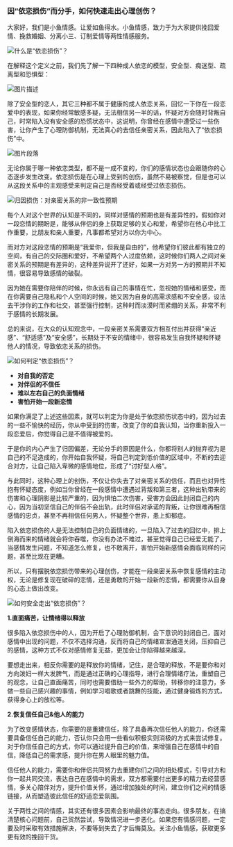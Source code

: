 ### 因“依恋损伤”而分手，如何快速走出心理创伤？

大家好，我们是小鱼情感。让爱如鱼得水。小鱼情感，致力于为大家提供挽回爱情、挽救婚姻、分离小三、订制爱情等两性情感服务。

![什么是“依恋损伤”？](/im/images/articles/a6/a6_4/image1.png "什么是“依恋损伤”？")

在解释这个定义之前，我们先了解一下四种成人依恋的模型，安全型、痴迷型、疏离型和恐惧型：

![图片描述](/im/images/articles/a6/a6_4/image2.png "图片描述")

除了安全型的恋人，其它三种都不属于健康的成人依恋关系，回忆一下你在一段恋爱中的表现，如果你经常敏感多疑，无法相信另一半的话，怀疑对方会随时背叛自己，时常陷入没有安全感的恐慌状态中，这说明，你曾经在感情中遭受过一些伤害，让你产生了心理防御机制，无法真心的去信任亲密关系，因此陷入了“依恋损伤”中。

![图片段落](/im/images/articles/a6/a6_4/image3.png "图片段落")

无论你属于哪一种依恋类型，都不是一成不变的，你们的感情状态也会跟随你的心态逐步发生改变。依恋损伤是在心理上受到的创伤，虽然不易被察觉，但是也可以从这段关系中的主观感受来判定自己是否经受着或经受过依恋损伤。

![归因损伤：对亲密关系的非一致性预期](/im/images/articles/a6/a6_4/image4.png "归因损伤：对亲密关系的非一致性预期")

每个人对这个世界的认知是不同的，同样对感情的预期也是有差异性的，假如你对一段恋情的期盼是，能够从伴侣的身上获取足够的关心和爱，希望你在他心中比工作重要，比朋友和亲人重要，凡事都希望对方以你为中心。

而对方对这段恋情的预期是“我爱你，但我是自由的”，他希望你们彼此都有独立的空间，有自己的交际圈和爱好，不希望两个人过度依赖，这时候你们两人之间对亲密关系的预期是有差异的，这种差异说开了还好，如果一方对另一方的预期并不知情，很容易导致感情的破裂。

因为她在需要你陪伴的时候，你永远有自己的事情在忙，忽视她的情绪和感受，而在你需要自己隐私和个人空间的时候，她又因为自身的高需求感和不安全感，设法去干涉你的工作和社交，甚至强行控制，这种时而淡漠时而紧绷的关系，非常不利于感情的长期发展。

总的来说，在大众的认知观念中，一段亲密关系需要双方相互付出并获得“亲近感”、“舒适感”及“安全感”，长期处于不安的情绪中，很容易发生自我怀疑和怀疑他人的情况，导致依恋关系的损伤。

![如何判定“依恋损伤”？](/im/images/articles/a6/a6_4/image5.png "如何判定“依恋损伤”？")

- **对自我的否定**
- **对伴侣的不信任**
- **难以左右自己的负面情绪**
- **害怕开始一段新恋情**

如果你满足了上述这些因素，就可以判定为你是处于依恋损伤状态中的，因为过去的一些不愉快的经历，你从中受到的伤害，改变了你的自我认知，当你重新投入一段恋爱后，你觉得自己是不值得被爱的。

于是你的内心产生了归因偏差，无论分手的原因是什么，你都将别人的抛弃视为是自己的不足造成的，你开始自我怀疑，将自己判定到低价值的区域中，不断的去迎合对方，让自己陷入卑微的感情地位，形成了“讨好型人格”。

与此同时，这种心理上的创伤，不仅让你失去了对亲密关系的信任，而且也对异性抱有怀疑态度，例如当你曾经在一段感情中遭遇过背叛和第三者，这种出轨带来的伤害和心理阴影是比较严重的，因为惧怕二次伤害，受害方会因此封闭自己的内心，因为当初坚信自己的伴侣不会出轨，此时伴侣对承诺的背叛，让你很难再相信感情的忠贞，甚至不再相信任何男人，怀疑整个世界，患上抑郁症。

陷入依恋损伤的人是无法控制自己的负面情绪的，一旦陷入了过去的回忆中，排上倒海而来的情绪就会将你吞噬，你没有办法不难过，甚至觉得自己已经爱无能了，当感情发生问题，不知道怎么修复，也不敢离开，害怕开始新感情会面临同样的问题，甚至比现在更糟。

所以，只有摆脱依恋损伤带来的心理创伤，才能在一段亲密关系中恢复感情的主动权，无论是修复现在破碎的恋情，还是勇敢的开始一段新的恋情，都需要你从自身的心态上做出改变。

![如何安全走出“依恋损伤”？](/im/images/articles/a6/a6_4/image6.png "如何安全走出“依恋损伤”？")

**1.直面痛苦，让情绪得以释放**

很多陷入依恋损伤中的人，因为开启了心理防御机制，会下意识的封闭自己，面对感情中出现的问题，不仅不选择沟通，反而将自己的情绪宣泄通道关闭，压抑自己的感情，这种方式不仅对感情修复无益，更加会让你陷得越来越深。

要想走出来，相反你需要的是释放你的情绪，记住，是合理的释放，不是要你和对方向泼妇一样大发脾气，而是通过正确的心理指导，进行合理情绪疗法，重塑自己的观念，让自己直面痛苦，同时也需要借助一些外力的帮助，转移你的注意力，多做一些自己感兴趣的事情，例如学习唱歌或者跳舞的技能，通过健身锻炼的方式，获得身心上的放松等。

**2.恢复信任自己&他人的能力**

为了改变感情状态，你需要的是重建信任，除了具备再次信任他人的能力，你还需要具备信任自己的能力，否认你只会用一些看似积极实则消极的方式来尝试修复。对于你信任自己的方式，你可以通过提升自己的价值，来增强自己在感情中的自信，降低自己的需求感，提升你在男人眼里的魅力值。

信任他人的能力，需要你和伴侣共同努力去重建你们之间的相处模式，引导对方和你一起共同交流，表达自己在感情中的需求，双方都需要付出更多的精力去经营感情，多关心陪伴对方，提升价值关怀，通过增加独处的时间，建立你们之间的情感链接，从而塑造彼此信任的舒适恋爱氛围。

关于两性之间的情感，其实还有很多因素会影响最终的事态走向。很多朋友，在搞清楚核心问题前，自己贸然尝试，导致情况进一步恶化。如果您有情感问题，一定要及时采取有效措施解决，不要等到失去了才后悔莫及。关注小鱼情感，获取更多更有效的挽回干货。
